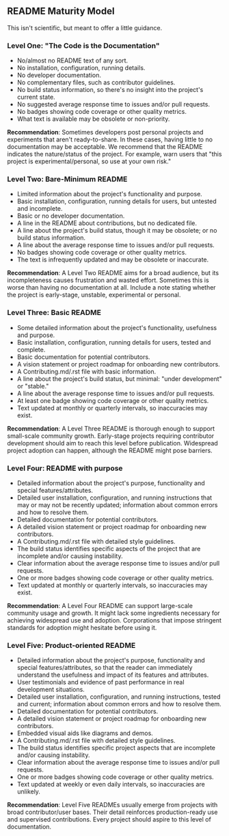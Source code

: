 ## README Maturity Model

This isn't scientific, but meant to offer a little guidance.

### Level One: "The Code is the Documentation"
- No/almost no README text of any sort.
- No installation, configuration, running details.
- No developer documentation.
- No complementary files, such as contributor guidelines.
- No build status information, so there's no insight into the project's current state.
- No suggested average response time to issues and/or pull requests.
- No badges showing code coverage or other quality metrics.
- What text is available may be obsolete or non-priority.

**Recommendation**: Sometimes developers post personal projects and experiments that aren't ready-to-share. In these cases, having little to no documentation may be acceptable. We recommend that the README indicates the nature/status of the project. For example, warn users that "this project is experimental/personal, so use at your own risk."

### Level Two: Bare-Minimum README
- Limited information about the project's functionality and purpose.
- Basic installation, configuration, running details for users, but untested and incomplete.
- Basic or no developer documentation.
- A line in the README about contributions, but no dedicated file.
- A line about the project's build status, though it may be obsolete; or no build status information.
- A line about the average response time to issues and/or pull requests.
- No badges showing code coverage or other quality metrics.
- The text is infrequently updated and may be obsolete or inaccurate.

**Recommendation**: A Level Two README aims for a broad audience, but its incompleteness causes frustration and wasted effort. Sometimes this is worse than having no documentation at all. Include a note stating whether the project is early-stage, unstable, experimental or personal.

### Level Three: Basic README
- Some detailed information about the project's functionality, usefulness and purpose.
- Basic installation, configuration, running details for users, tested and complete.
- Basic documentation for potential contributors.
- A vision statement or project roadmap for onboarding new contributors.
- A Contributing.md/.rst file with basic information.
- A line about the project's build status, but minimal: "under development" or "stable."
- A line about the average response time to issues and/or pull requests.
- At least one badge showing code coverage or other quality metrics.
- Text updated at monthly or quarterly intervals, so inaccuracies may exist.

**Recommendation**: A Level Three README is thorough enough to support small-scale community growth. Early-stage projects requiring contributor development should aim to reach this level before publication. Widespread project adoption can happen, although the README might pose barriers.

### Level Four: README with purpose
- Detailed information about the project's purpose, functionality and special features/attributes.
- Detailed user installation, configuration, and running instructions that may or may not be recently updated; information about common errors and how to resolve them.
- Detailed documentation for potential contributors.
- A detailed vision statement or project roadmap for onboarding new contributors.
- A Contributing.md/.rst file with detailed style guidelines.
- The build status identifies specific aspects of the project that are incomplete and/or causing instability.
- Clear information about the average response time to issues and/or pull requests.
- One or more badges showing code coverage or other quality metrics.
- Text updated at monthly or quarterly intervals, so inaccuracies may exist.

**Recommendation**: A Level Four README can support large-scale community usage and growth. It might lack some ingredients necessary for achieving widespread use and adoption. Corporations that impose stringent standards for adoption might hesitate before using it.

### Level Five: Product-oriented README
- Detailed information about the project's purpose, functionality and special features/attributes, so that the reader can immediately understand the usefulness and impact of its features and attributes.
- User testimonials and evidence of past performance in real development situations.
- Detailed user installation, configuration, and running instructions, tested and current; information about common errors and how to resolve them.
- Detailed documentation for potential contributors.
- A detailed vision statement or project roadmap for onboarding new contributors.
- Embedded visual aids like diagrams and demos.
- A Contributing.md/.rst file with detailed style guidelines.
- The build status identifies specific project aspects that are incomplete and/or causing instability.
- Clear information about the average response time to issues and/or pull requests.
- One or more badges showing code coverage or other quality metrics.
- Text updated at weekly or even daily intervals, so inaccuracies are unlikely.

**Recommendation**: Level Five READMEs usually emerge from projects with broad contributor/user bases. Their detail reinforces production-ready use and supervised contributions. Every project should aspire to this level of documentation.
